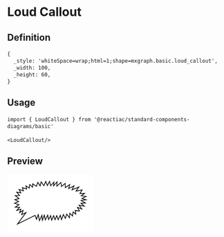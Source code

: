 # Loud Callout

## Definition

```
{
  _style: 'whiteSpace=wrap;html=1;shape=mxgraph.basic.loud_callout',
  _width: 100,
  _height: 60,
}
```

## Usage

```
import { LoudCallout } from '@reactiac/standard-components-diagrams/basic'

<LoudCallout/>
```

## Preview

<img src="./loud-callout.png" width="200"/>
